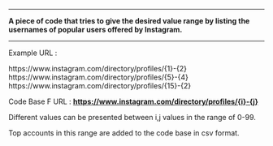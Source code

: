 <hr>

<strong>A piece of code that tries to give the desired value range by listing the usernames of popular users offered by Instagram.
</strong>


<hr>

Example URL :
<link>https://www.instagram.com/directory/profiles/{1}-{2}</link>
<link>https://www.instagram.com/directory/profiles/{5}-{4}</link>
<link>https://www.instagram.com/directory/profiles/{15}-{2}</link>

Code Base F URL :
<strong>https://www.instagram.com/directory/profiles/{i}-{j}</strong>

Different values can be presented between i,j values in the range of 0-99.

Top accounts in this range are added to the code base in csv format.
